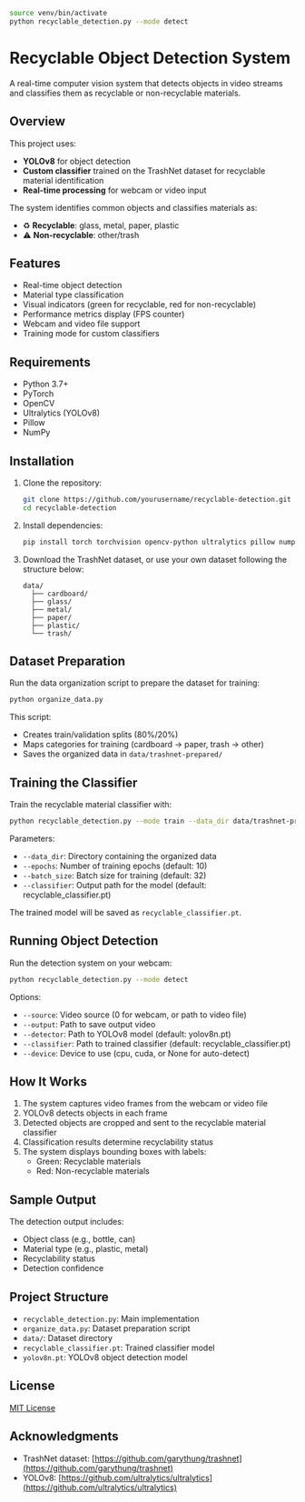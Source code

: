 
```bash
source venv/bin/activate
python recyclable_detection.py --mode detect
```
# Recyclable Object Detection System

A real-time computer vision system that detects objects in video streams and classifies them as recyclable or non-recyclable materials.

## Overview

This project uses:
- **YOLOv8** for object detection
- **Custom classifier** trained on the TrashNet dataset for recyclable material identification
- **Real-time processing** for webcam or video input

The system identifies common objects and classifies materials as:
- ♻️ **Recyclable**: glass, metal, paper, plastic
- ⚠️ **Non-recyclable**: other/trash

## Features

- Real-time object detection
- Material type classification
- Visual indicators (green for recyclable, red for non-recyclable)
- Performance metrics display (FPS counter)
- Webcam and video file support
- Training mode for custom classifiers

## Requirements

- Python 3.7+
- PyTorch
- OpenCV
- Ultralytics (YOLOv8)
- Pillow
- NumPy

## Installation

1. Clone the repository:
   ```bash
   git clone https://github.com/yourusername/recyclable-detection.git
   cd recyclable-detection
   ```

2. Install dependencies:
   ```bash
   pip install torch torchvision opencv-python ultralytics pillow numpy
   ```

3. Download the TrashNet dataset, or use your own dataset following the structure below:
   ```
   data/
     ├── cardboard/
     ├── glass/
     ├── metal/
     ├── paper/
     ├── plastic/
     └── trash/
   ```

## Dataset Preparation

Run the data organization script to prepare the dataset for training:

```bash
python organize_data.py
```

This script:
- Creates train/validation splits (80%/20%)
- Maps categories for training (cardboard → paper, trash → other)
- Saves the organized data in `data/trashnet-prepared/`

## Training the Classifier

Train the recyclable material classifier with:

```bash
python recyclable_detection.py --mode train --data_dir data/trashnet-prepared --epochs 5
```

Parameters:
- `--data_dir`: Directory containing the organized data
- `--epochs`: Number of training epochs (default: 10)
- `--batch_size`: Batch size for training (default: 32)
- `--classifier`: Output path for the model (default: recyclable_classifier.pt)

The trained model will be saved as `recyclable_classifier.pt`.

## Running Object Detection

Run the detection system on your webcam:

```bash
python recyclable_detection.py --mode detect
```

Options:
- `--source`: Video source (0 for webcam, or path to video file)
- `--output`: Path to save output video
- `--detector`: Path to YOLOv8 model (default: yolov8n.pt)
- `--classifier`: Path to trained classifier (default: recyclable_classifier.pt)
- `--device`: Device to use (cpu, cuda, or None for auto-detect)

## How It Works

1. The system captures video frames from the webcam or video file
2. YOLOv8 detects objects in each frame
3. Detected objects are cropped and sent to the recyclable material classifier
4. Classification results determine recyclability status
5. The system displays bounding boxes with labels:
   - Green: Recyclable materials
   - Red: Non-recyclable materials

## Sample Output

The detection output includes:
- Object class (e.g., bottle, can)
- Material type (e.g., plastic, metal)
- Recyclability status
- Detection confidence

## Project Structure

- `recyclable_detection.py`: Main implementation
- `organize_data.py`: Dataset preparation script
- `data/`: Dataset directory
- `recyclable_classifier.pt`: Trained classifier model
- `yolov8n.pt`: YOLOv8 object detection model

## License

[MIT License](LICENSE)

## Acknowledgments

- TrashNet dataset: [https://github.com/garythung/trashnet](https://github.com/garythung/trashnet)
- YOLOv8: [https://github.com/ultralytics/ultralytics](https://github.com/ultralytics/ultralytics)